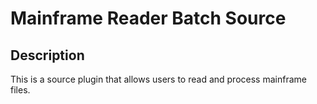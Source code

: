 # Mainframe Reader Batch Source



Description
-----------
This is a source plugin that allows users to read and process mainframe files.
